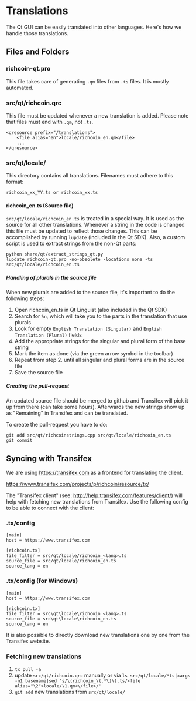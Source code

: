 Translations
============

The Qt GUI can be easily translated into other languages. Here's how we
handle those translations.

Files and Folders
-----------------

### richcoin-qt.pro

This file takes care of generating `.qm` files from `.ts` files. It is mostly
automated.

### src/qt/richcoin.qrc

This file must be updated whenever a new translation is added. Please note that
files must end with `.qm`, not `.ts`.

    <qresource prefix="/translations">
        <file alias="en">locale/richcoin_en.qm</file>
        ...
    </qresource>

### src/qt/locale/

This directory contains all translations. Filenames must adhere to this format:

    richcoin_xx_YY.ts or richcoin_xx.ts

#### richcoin_en.ts (Source file)

`src/qt/locale/richcoin_en.ts` is treated in a special way. It is used as the
source for all other translations. Whenever a string in the code is changed
this file must be updated to reflect those changes. This can be accomplished
by running `lupdate` (included in the Qt SDK). Also, a custom script is used
to extract strings from the non-Qt parts:

    python share/qt/extract_strings_qt.py
    lupdate richcoin-qt.pro -no-obsolete -locations none -ts src/qt/locale/richcoin_en.ts
    
##### Handling of plurals in the source file

When new plurals are added to the source file, it's important to do the following steps:

1. Open richcoin_en.ts in Qt Linguist (also included in the Qt SDK)
2. Search for `%n`, which will take you to the parts in the translation that use plurals
3. Look for empty `English Translation (Singular)` and `English Translation (Plural)` fields
4. Add the appropriate strings for the singular and plural form of the base string
5. Mark the item as done (via the green arrow symbol in the toolbar)
6. Repeat from step 2. until all singular and plural forms are in the source file
7. Save the source file

##### Creating the pull-request

An updated source file should be merged to github and Transifex will pick it
up from there (can take some hours). Afterwards the new strings show up as "Remaining"
in Transifex and can be translated.

To create the pull-request you have to do:

    git add src/qt/richcoinstrings.cpp src/qt/locale/richcoin_en.ts
    git commit

Syncing with Transifex
----------------------

We are using https://transifex.com as a frontend for translating the client.

https://www.transifex.com/projects/p/richcoin/resource/tx/

The "Transifex client" (see: http://help.transifex.com/features/client/)
will help with fetching new translations from Transifex. Use the following
config to be able to connect with the client:

### .tx/config

    [main]
    host = https://www.transifex.com

    [richcoin.tx]
    file_filter = src/qt/locale/richcoin_<lang>.ts
    source_file = src/qt/locale/richcoin_en.ts
    source_lang = en
    
### .tx/config (for Windows)

    [main]
    host = https://www.transifex.com

    [richcoin.tx]
    file_filter = src\qt\locale\richcoin_<lang>.ts
    source_file = src\qt\locale\richcoin_en.ts
    source_lang = en

It is also possible to directly download new translations one by one from the Transifex website.

### Fetching new translations

1. `tx pull -a`
2. update `src/qt/richcoin.qrc` manually or via
   `ls src/qt/locale/*ts|xargs -n1 basename|sed 's/\(richcoin_\(.*\)\).ts/<file alias="\2">locale/\1.qm<\/file>/'`
3. `git add` new translations from `src/qt/locale/`
